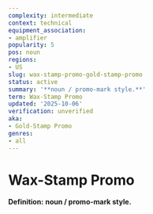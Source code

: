 ```yaml
---
complexity: intermediate
context: technical
equipment_association:
- amplifier
popularity: 5
pos: noun
regions:
- US
slug: wax-stamp-promo-gold-stamp-promo
status: active
summary: '**noun / promo-mark style.**'
term: Wax-Stamp Promo
updated: '2025-10-06'
verification: unverified
aka:
- Gold-Stamp Promo
genres:
- all
---
```


# Wax-Stamp Promo

**Definition:** **noun / promo-mark style.**

